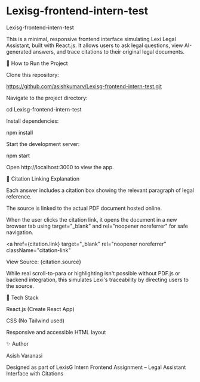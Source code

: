 # Lexisg-frontend-intern-test

Lexisg-frontend-intern-test

This is a minimal, responsive frontend interface simulating Lexi Legal Assistant, built with React.js. It allows users to ask legal questions, view AI-generated answers, and trace citations to their original legal documents.

🚀 How to Run the Project

Clone this repository:

https://github.com/asishkumarv/Lexisg-frontend-intern-test.git

Navigate to the project directory:

cd Lexisg-frontend-intern-test

Install dependencies:

npm install

Start the development server:

npm start

Open http://localhost:3000 to view the app.



🔗 Citation Linking Explanation

Each answer includes a citation box showing the relevant paragraph of legal reference.

The source is linked to the actual PDF document hosted online.

When the user clicks the citation link, it opens the document in a new browser tab using target="_blank" and rel="noopener noreferrer" for safe navigation.

<a
  href={citation.link}
  target="_blank"
  rel="noopener noreferrer"
  className="citation-link"
>
  View Source: {citation.source}
</a>

While real scroll-to-para or highlighting isn't possible without PDF.js or backend integration, this simulates Lexi's traceability by directing users to the source.

📁 Tech Stack

React.js (Create React App)

CSS (No Tailwind used)

Responsive and accessible HTML layout

✨ Author

Asish Varanasi

Designed as part of LexisG Intern Frontend Assignment – Legal Assistant Interface with Citations

